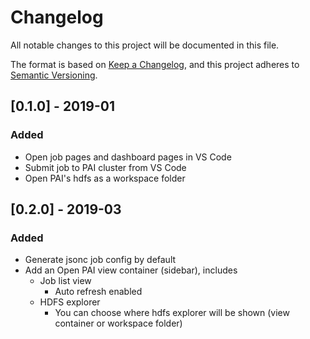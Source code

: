 # Changelog
All notable changes to this project will be documented in this file.

The format is based on [Keep a Changelog](https://keepachangelog.com/en/1.0.0/),
and this project adheres to [Semantic Versioning](https://semver.org/spec/v2.0.0.html).

## [0.1.0] - 2019-01
### Added
- Open job pages and dashboard pages in VS Code
- Submit job to PAI cluster from VS Code
- Open PAI's hdfs as a workspace folder

## [0.2.0] - 2019-03
### Added
- Generate jsonc job config by default
- Add an Open PAI view container (sidebar), includes
  - Job list view
    - Auto refresh enabled
  - HDFS explorer
    - You can choose where hdfs explorer will be shown (view container or workspace folder)
